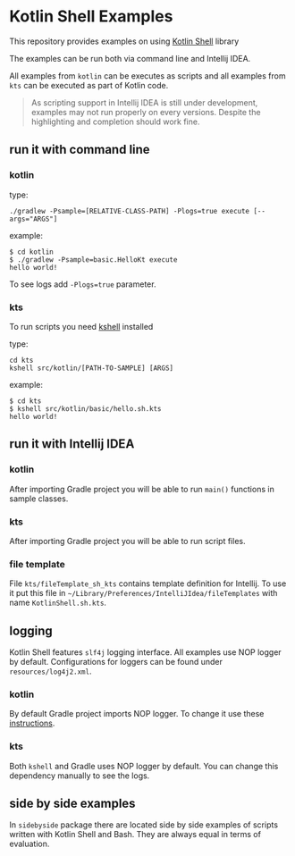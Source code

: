 # Kotlin Shell Examples
This repository provides examples on using [Kotlin Shell](https://github.com/jakubriegel/kotlin-shell) library

The examples can be run both via command line and Intellij IDEA.

All examples from `kotlin` can be executes as scripts and all examples from `kts` can be executed as part of Kotlin code. 

> As scripting support in Intellij IDEA is still under development, examples may not run properly on every versions. 
> Despite the highlighting and completion should work fine.

## run it with command line
### kotlin

type:
```shell
./gradlew -Psample=[RELATIVE-CLASS-PATH] -Plogs=true execute [--args="ARGS"]
```

example:
```shell
$ cd kotlin
$ ./gradlew -Psample=basic.HelloKt execute
hello world!
```

To see logs add `-Plogs=true` parameter.

### kts
To run scripts you need [kshell](https://github.com/jakubriegel/kshell) installed

type:
```shell
cd kts
kshell src/kotlin/[PATH-TO-SAMPLE] [ARGS]
```

example:
```shell
$ cd kts
$ kshell src/kotlin/basic/hello.sh.kts
hello world!
```

## run it with Intellij IDEA
### kotlin
After importing Gradle project you will be able to run `main()` functions in sample classes.

### kts
After importing Gradle project you will be able to run script files.

### file template
File `kts/fileTemplate_sh_kts` contains template definition for Intellij. 
To use it put this file in `~/Library/Preferences/IntelliJIdea/fileTemplates` with name `KotlinShell.sh.kts`.

## logging
Kotlin Shell features `slf4j` logging interface. 
All examples use NOP logger by default. Configurations for loggers can be found under `resources/log4j2.xml`.

### kotlin
By default Gradle project imports NOP logger. To change it use these [instructions](#run-it-with-command-line).

### kts
Both `kshell` and Gradle uses NOP logger by default. You can change this dependency manually to see the logs.

## side by side examples
In `sidebyside` package there are located side by side examples of scripts written with Kotlin Shell and Bash. 
They are always equal in terms of evaluation.
